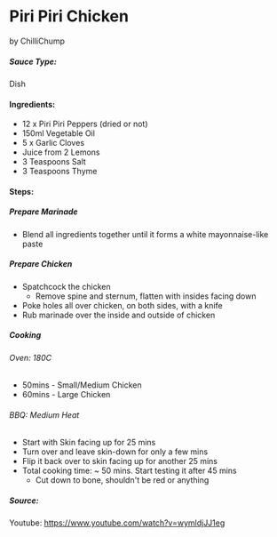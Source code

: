 # Piri Piri Chicken
by ChilliChump

##### Sauce Type:
Dish

#### Ingredients:
- 12 x Piri Piri Peppers (dried or not)
- 150ml Vegetable Oil
- 5 x Garlic Cloves
- Juice from 2 Lemons
- 3 Teaspoons Salt
- 3 Teaspoons Thyme

#### Steps:
##### Prepare Marinade

- Blend all ingredients together until it forms a white mayonnaise-like paste

##### Prepare Chicken

- Spatchcock the chicken
    * Remove spine and sternum, flatten with insides facing down
- Poke holes all over chicken, on both sides, with a knife
- Rub marinade over the inside and outside of chicken

##### Cooking
###### Oven: 180C
- 50mins - Small/Medium Chicken
- 60mins - Large Chicken

###### BBQ: Medium Heat
- Start with Skin facing up for 25 mins
- Turn over and leave skin-down for only a few mins
- Flip it back over to skin facing up for another 25 mins
- Total cooking time: ~ 50 mins. Start testing it after 45 mins
    * Cut down to bone, shouldn't be red or anything

##### Source:
Youtube: https://www.youtube.com/watch?v=wymldjJJ1eg
